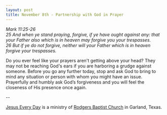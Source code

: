 ```yaml
---
layout: post
title: November 8th - Partnership with God in Prayer
---
```


_Mark 11:25-26  
25 And when ye stand praying, forgive, if ye have ought against any:
that your Father also which is in heaven may forgive you your
trespasses.  
26 But if ye do not forgive, neither will your Father which is in
heaven forgive your trespasses._

Do you ever feel like your prayers aren't getting above your head?
They may not be reaching God's ears if you are harboring a grudge
against someone. Before you go any further today, stop and ask God to
bring to mind any situation or person with whom you might have an
issue. Prayerfully and humbly ask God&rsquo;s forgiveness and you
will feel the closeness of His presence once again.

 --

<a href=http://jesuseveryday.net>Jesus Every Day</a> is a ministry of <a href=http://rodgersbaptist.net>Rodgers Baptist Church</a> in Garland, Texas.
